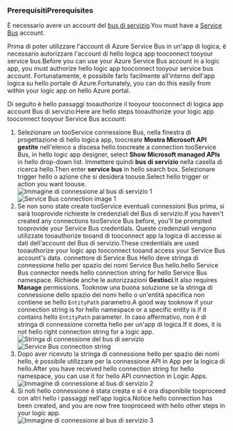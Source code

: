 ### <a name="prerequisites"></a><span data-ttu-id="fbdf9-101">Prerequisiti</span><span class="sxs-lookup"><span data-stu-id="fbdf9-101">Prerequisites</span></span>
<span data-ttu-id="fbdf9-102">È necessario avere un account del [bus di servizio](https://azure.microsoft.com/services/service-bus/).</span><span class="sxs-lookup"><span data-stu-id="fbdf9-102">You must have a [Service Bus](https://azure.microsoft.com/services/service-bus/) account.</span></span>  

<span data-ttu-id="fbdf9-103">Prima di poter utilizzare l'account di Azure Service Bus in un'app di logica, è necessario autorizzare l'account di hello logica app tooconnect tooyour service bus.</span><span class="sxs-lookup"><span data-stu-id="fbdf9-103">Before you can use your Azure Service Bus account in a logic app, you must authorize hello logic app tooconnect tooyour service bus account.</span></span> <span data-ttu-id="fbdf9-104">Fortunatamente, è possibile farlo facilmente all'interno dell'app logica su hello portale di Azure.</span><span class="sxs-lookup"><span data-stu-id="fbdf9-104">Fortunately, you can do this easily from within your logic app on hello Azure portal.</span></span>  

<span data-ttu-id="fbdf9-105">Di seguito è hello passaggi tooauthorize il tooyour tooconnect di logica app account Bus di servizio:</span><span class="sxs-lookup"><span data-stu-id="fbdf9-105">Here are hello steps tooauthorize your logic app tooconnect tooyour Service Bus account:</span></span>  

1. <span data-ttu-id="fbdf9-106">Selezionare un tooService connessione Bus, nella finestra di progettazione di hello logica app, toocreate **Mostra Microsoft API gestite** nell'elenco a discesa hello.</span><span class="sxs-lookup"><span data-stu-id="fbdf9-106">toocreate a connection tooService Bus, in hello logic app designer, select **Show Microsoft managed APIs** in hello drop-down list.</span></span> <span data-ttu-id="fbdf9-107">Immettere quindi **bus di servizio** nella casella di ricerca hello.</span><span class="sxs-lookup"><span data-stu-id="fbdf9-107">Then enter **service bus** in hello search box.</span></span> <span data-ttu-id="fbdf9-108">Selezionare trigger hello o azione che si desidera toouse.</span><span class="sxs-lookup"><span data-stu-id="fbdf9-108">Select hello trigger or action you want toouse.</span></span>  
    <span data-ttu-id="fbdf9-109">![Immagine di connessione al bus di servizio 1](./media/connectors-create-api-servicebus/servicebus-1.png)</span><span class="sxs-lookup"><span data-stu-id="fbdf9-109">![Service Bus connection image 1](./media/connectors-create-api-servicebus/servicebus-1.png)</span></span>  
2. <span data-ttu-id="fbdf9-110">Se non sono state create tooService eventuali connessioni Bus prima, si sarà tooprovide richieste le credenziali del Bus di servizio.</span><span class="sxs-lookup"><span data-stu-id="fbdf9-110">If you haven't created any connections tooService Bus before, you'll be prompted tooprovide your Service Bus credentials.</span></span> <span data-ttu-id="fbdf9-111">Queste credenziali vengono utilizzate tooauthorize tooand di tooconnect app la logica di accesso ai dati dell'account del Bus di servizio.</span><span class="sxs-lookup"><span data-stu-id="fbdf9-111">These credentials are used tooauthorize your logic app tooconnect tooand access your Service Bus account's data.</span></span> <span data-ttu-id="fbdf9-112">connettore di Service Bus Hello deve stringa di connessione hello per spazio dei nomi Service Bus hello.</span><span class="sxs-lookup"><span data-stu-id="fbdf9-112">hello Service Bus connector needs hello connection string for hello Service Bus namespace.</span></span> <span data-ttu-id="fbdf9-113">Richiede anche le autorizzazioni **Gestisci**.</span><span class="sxs-lookup"><span data-stu-id="fbdf9-113">It also requires **Manage** permissions.</span></span> <span data-ttu-id="fbdf9-114">Tooknow una buona soluzione se la stringa di connessione dello spazio dei nomi hello o un'entità specifica non contiene se hello `EntityPath` parametro.</span><span class="sxs-lookup"><span data-stu-id="fbdf9-114">A good way tooknow if your connection string is for hello namespace or a specific entity is if it contains hello `EntityPath` parameter.</span></span> <span data-ttu-id="fbdf9-115">In caso affermativo, non è di stringa di connessione corretta hello per un'app di logica.</span><span class="sxs-lookup"><span data-stu-id="fbdf9-115">If it does, it is not hello right connection string for a logic app.</span></span>  
    <span data-ttu-id="fbdf9-116">![Stringa di connessione del bus di servizio](./media/connectors-create-api-servicebus/connectionstring.png)</span><span class="sxs-lookup"><span data-stu-id="fbdf9-116">![Service Bus connection string](./media/connectors-create-api-servicebus/connectionstring.png)</span></span>
3. <span data-ttu-id="fbdf9-117">Dopo aver ricevuto la stringa di connessione hello per spazio dei nomi hello, è possibile utilizzare per la connessione API in App per la logica di hello.</span><span class="sxs-lookup"><span data-stu-id="fbdf9-117">After you have received hello connection string for hello namespace, you can use it for hello API connection in Logic Apps.</span></span>  
    ![Immagine di connessione al bus di servizio 2](./media/connectors-create-api-servicebus/servicebus-2.png)  
4. <span data-ttu-id="fbdf9-119">Si noti hello connessione è stata creata e si è ora disponibile tooproceed con altri hello i passaggi nell'app logica.</span><span class="sxs-lookup"><span data-stu-id="fbdf9-119">Notice hello connection has been created, and you are now free tooproceed with hello other steps in your logic app.</span></span>  
    ![Immagine di connessione al bus di servizio 3](./media/connectors-create-api-servicebus/servicebus-3.png)   

